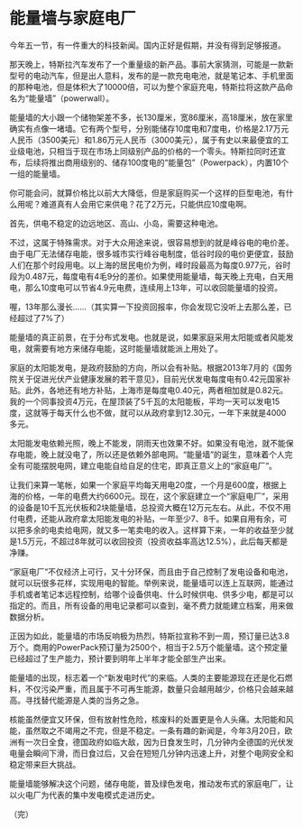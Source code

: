 # 能量墙与家庭电厂

今年五一节，有一件重大的科技新闻。国内正好是假期，并没有得到足够报道。

那天晚上，特斯拉汽车发布了一个重量级的新产品。事前大家猜测，可能是一款新型号的电动汽车，但是出人意料，发布的是一款充电电池，就是笔记本、手机里面的那种电池，但是体积大了10000倍，可以为整个家庭充电，特斯拉将这款产品命名为“能量墙”（powerwall）。

能量墙的大小跟一个储物架差不多，长130厘米，宽86厘米，高18厘米，放在家里确实有点像一堵墙。它有两个型号，分别能储存10度电和7度电，价格是2.17万元人民币（3500美元）和1.86万元人民币（3000美元），属于有史以来最便宜的工业级电池，只相当于现在市场上同级别产品的价格的一个零头。特斯拉同时还宣布，后续将推出商用级别的、储存100度电的“能量包”（Powerpack），内置10个一组的能量墙。

你可能会问，就算价格比以前大大降低，但是家庭购买一个这样的巨型电池，有什么用呢？难道真有人会用它来供电？花了2万元，只能供应10度电啊。

首先，供电不稳定的边远地区、高山、小岛，需要这种电池。

不过，这属于特殊需求。对于大众用途来说，很容易想到的就是峰谷电的电价差。由于电厂无法储存电能，很多城市实行峰谷电制度，低谷时段的电价更便宜，鼓励人们在那个时段用电。以上海的居民电价为例，峰时段最高为每度0.977元，谷时段为0.487元，每度电有4毛9分的差价。如果使用能量墙，每天晚上充电，白天用电，那么10度电可以节省4.9元电费，连续用上13年，可以收回能量墙的投资。

喔，13年那么漫长……（其实算一下投资回报率，你会发现它没听上去那么差，已经超过了7%了）

能量墙的真正前景，在于分布式发电。也就是说，如果家庭采用太阳能或者风能发电，就需要有地方来储存电能，这时能量墙就能派上用处了。

家庭的太阳能发电，是政府鼓励的方向，所以会有补贴。根据2013年7月的《国务院关于促进光伏产业健康发展的若干意见》，目前光伏发电每度电有0.42元国家补贴。此外，各地还有地方补贴，上海市是每度电0.40元，两者相加就是0.82元。我的一个同事投资4万元，在屋顶装了5千瓦的太阳能板，平均一天可以发电15度，这就等于每天什么也不做，就可以从政府拿到12.30元，一年下来就是4000多元。

太阳能发电依赖光照，晚上不能发，阴雨天也效果不好。如果没有电池，就不能保存电能，晚上就没电了，所以还是依赖外部电网。“能量墙”的诞生，意味着个人完全有可能摆脱电网，建立电能自给自足的住宅，即真正意义上的“家庭电厂”。

让我们来算一笔帐，如果一个家庭平均每天用电20度，一个月是600度，根据上海的价格，一年的电费大约6600元。现在，这个家庭建立一个“家庭电厂”，采用的设备是10千瓦光伏板和2块能量墙，总投资大概在12万元左右。从此，不仅不用付电费，还能从政府拿太阳能发电的补贴，一年至少7、8千。如果自用有余，可以把多余的电卖给电网，就又多一笔卖电的收入。这样算下来，一年的收益至少就是1.5万元，不超过8年就可以收回投资（投资收益率高达12.5%），此后每天都是净赚。

“家庭电厂”不仅经济上可行，又十分环保，而且由于自己控制了发电设备和电池，就可以玩很多花样，实现用电的智能。举例来说，能量墙可以连上互联网，能通过手机或者笔记本远程控制，给哪个设备供电、什么时候供电、供多少电，都是可以指定的。而且，所有设备的用电记录都可以查到，毫不费力就能建立档案，用来做数据分析。

正因为如此，能量墙的市场反响极为热烈，特斯拉宣称不到一周，预订量已达3.8万个。商用的PowerPack预订量为2500个，相当于2.5万个能量墙。这个预定量已经超过了生产能力，预计要到明年上半年才能全部生产出来。

能量墙的出现，标志着一个“新发电时代”的来临。人类的主要能源现在还是化石燃料，不仅污染严重，而且属于不可再生能源，数量只会越用越少，价格只会越来越高。寻找替代能源是人类的当务之急。

核能虽然便宜又环保，但有放射性危险，核废料的处置更是令人头痛。太阳能和风能，虽然取之不竭用之不完，但是不稳定。一条有趣的新闻是，今年3月20日，欧洲有一次日全食，德国政府如临大敌，因为日食发生时，几分钟内全德国的光伏发电量会瞬间下滑，而日食过后，又会在短短几分钟内迅速上升，对整个电网安全和稳定带来巨大挑战。

能量墙能够解决这个问题，储存电能，普及绿色发电，推动发布式的家庭电厂，让以火电厂为代表的集中发电模式走进历史。

（完）